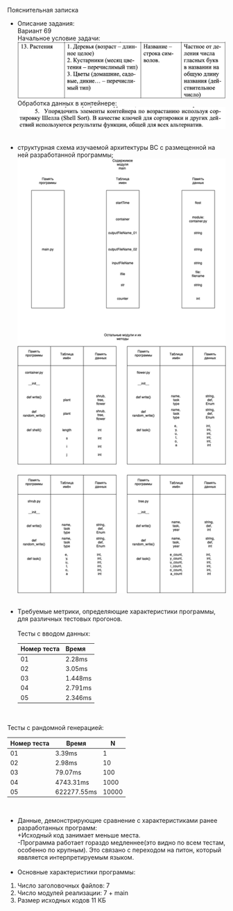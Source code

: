 Пояснительная записка<br>
* Описание задания: <br>
  Вариант 69 <br>
  Начальное условие задачи: <br>
  ![условие](Text1.png) <br>
  Обработка данных в контейнере: <br>
  ![условие обработки](Text2.png) <br>  <br>

* структурная схема изучаемой архитектуры ВС с размещенной на ней разработанной программы; <br>
![таблица](Memory2.drawio.png)<br><br>

* Tребуемые метрики, определяющие характеристики программы, для различных тестовых прогонов. <br><br>
  Тесты с  вводом данных:

  Номер теста | Время
    ------------ | -------------
  01 | 2.28ms
  02 | 3.05ms
  03 | 1.448ms
  04 | 2.791ms
  05 | 2.346ms

<br><br>
Тесты с рандомной генерацией:

Номер теста | Время | N
------------ | ------------- | -------------
01 | 3.39ms | 1
02 | 2.98ms | 10
03 | 79.07ms | 100
04 | 4743.31ms | 1000
05 | 622277.55ms | 10000
<br>

* Данные, демонстрирующие сравнение с характеристиками ранее разработанных программ: <br>
  +Исходный код занимает меньше места.<br>
  -Программа работает гораздо медленнее(это видно по всем тестам, особенно по крупным). Это связано с переходом на питон, который яввляется интерпретируемым языком.
  <br>
  <br>
* Основные характеристики программы:  <br>
1) Число заголовочных файлов: 7 <br>
2) Число модулей реализации: 7 + main <br>
4) Размер исходных кодов 11 КБ <br>